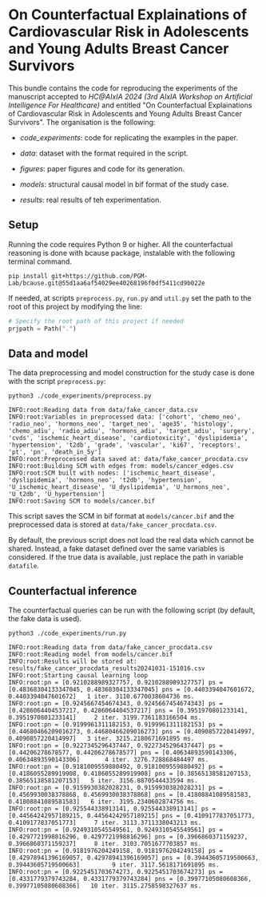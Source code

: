 # On Counterfactual Explainations of Cardiovascular Risk in Adolescents and Young Adults Breast Cancer Survivors

This bundle contains the code for reproducing the experiments of the manuscript accepted to  _HC@AIxIA 2024 (3rd AIxIA Workshop on Artificial Intelligence For Healthcare)_ and entitled
"On Counterfactual Explainations of Cardiovascular Risk in Adolescents and Young Adults Breast Cancer Survivors".
The organisation  is the following:

- _code_experiments_: code for replicating the examples in the paper.

- _data_: dataset with the format required in the script.
- _figures_: paper figures and code for its generation.
- _models_: structural causal model in bif format of the study case.
- _results_: real results of teh experimentation.





## Setup

Running the code requires Python 9 or higher. All the counterfactual reasoning is done with bcause package, instalable with 
the following terminal command.

```console
pip install git+https://github.com/PGM-Lab/bcause.git@55d1aa6af54029ee40268196f0df5411cd9b022e
```

If needed, at scripts ``preprocess.py``, ``run.py`` and ``util.py`` set the path to the root of this project by modifying the line:

```python
# Specify the root path of this project if needed
prjpath = Path(".")
```

## Data and model

The data preprocessing and model construction for the study case is done with the script `preprocess.py`:

```console
python3 ./code_experiments/preprocess.py
```

```
INFO:root:Reading data from data/fake_cancer_data.csv
INFO:root:Variables in preprocessed data: ['cohort', 'chemo_neo', 'radio_neo', 'hormons_neo', 'target_neo', 'age35', 'histology', 'chemo_adiu', 'radio_adiu', 'hormons_adiu', 'target_adiu', 'surgery', 'cvds', 'ischemic_heart_disease', 'cardiotoxicity', 'dyslipidemia', 'hypertension', 't2db', 'grade', 'vascular', 'ki67', 'receptors', 'pt', 'pn', 'death_in_5y']
INFO:root:Preprocessed data saved at: data/fake_cancer_procdata.csv
INFO:root:Building SCM with edges from: models/cancer_edges.csv
INFO:root:SCM built with nodes: ['ischemic_heart_disease', 'dyslipidemia', 'hormons_neo', 't2db', 'hypertension', 'U_ischemic_heart_disease', 'U_dyslipidemia', 'U_hormons_neo', 'U_t2db', 'U_hypertension']
INFO:root:Saving SCM to models/cancer.bif
```
This script saves the SCM in bif format at `models/cancer.bif` and the preprocessed data is stored at `data/fake_cancer_procdata.csv`.

By default, the previous script does not load the real data which cannot be shared. Instead, a fake dataset defined over the same variables is considered.
If the true data is available, just replace the path in variable `datafile`.


## Counterfactual inference

The counterfactual queries can be run with the following script (by default, the fake data is used).

```
python3 ./code_experiments/run.py       
```

```
INFO:root:Reading data from data/fake_cancer_procdata.csv
INFO:root:Reading model from models/cancer.bif
INFO:root:Results will be stored at: results/fake_cancer_procdata_results20241031-151016.csv
INFO:root:Starting causal learning loop
INFO:root:pn = [0.9210288989327757, 0.9210288989327757] ps = [0.48368304133347045, 0.48368304133347045] pns = [0.4403394047601672, 0.4403394047601672]   1 iter. 3110.6770038604736 ms.
INFO:root:pn = [0.9245667454674343, 0.9245667454674343] ps = [0.4286064404537217, 0.4286064404537217] pns = [0.3951970801233141, 0.3951970801233141]     2 iter. 3199.7361183166504 ms.
INFO:root:pn = [0.9199961311182153, 0.9199961311182153] ps = [0.44680466209016273, 0.44680466209016273] pns = [0.4090857220414997, 0.4090857220414997]   3 iter. 3215.2180671691895 ms.
INFO:root:pn = [0.9227345296437447, 0.9227345296437447] ps = [0.44206278678577, 0.44206278678577] pns = [0.40634893590143306, 0.40634893590143306]       4 iter. 3276.728868484497 ms.
INFO:root:pn = [0.9181009559880492, 0.9181009559880492] ps = [0.4186055289919908, 0.4186055289919908] pns = [0.38565138581207153, 0.38565138581207153]   5 iter. 3156.8870544433594 ms.
INFO:root:pn = [0.9159930382028231, 0.9159930382028231] ps = [0.4569930038378868, 0.4569930038378868] pns = [0.41808841089581583, 0.41808841089581583]   6 iter. 3195.2340602874756 ms.
INFO:root:pn = [0.925544338913141, 0.925544338913141] ps = [0.44564242957189215, 0.44564242957189215] pns = [0.4109177837051773, 0.4109177837051773]     7 iter. 3113.3711338043213 ms.
INFO:root:pn = [0.9249310545549561, 0.9249310545549561] ps = [0.4297721998816296, 0.4297721998816296] pns = [0.3966860371159237, 0.3966860371159237]     8 iter. 3103.7051677703857 ms.
INFO:root:pn = [0.9181976204249158, 0.9181976204249158] ps = [0.42978941396169057, 0.42978941396169057] pns = [0.39443605719500663, 0.39443605719500663]         9 iter. 3117.5618171691895 ms.
INFO:root:pn = [0.9225451703674273, 0.9225451703674273] ps = [0.4331779379743284, 0.4331779379743284] pns = [0.39977105080608366, 0.39977105080608366]   10 iter. 3115.2758598327637 ms.

```